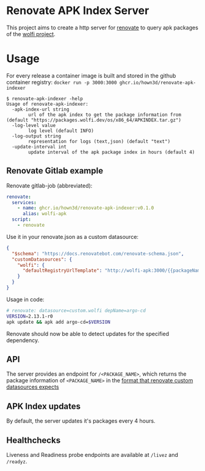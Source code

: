 # Renovate APK Index Server

This project aims to create a http server for [renovate](https://github.com/renovatebot/renovate) to query apk packages of the [wolfi project](https://github.com/wolfi-dev/os).

# Usage

For every release a container image is built and stored in the github container registry: `docker run -p 3000:3000 ghcr.io/hown3d/renovate-apk-indexer`

```
$ renovate-apk-indexer -help
Usage of renovate-apk-indexer:
  -apk-index-url string
        url of the apk index to get the package information from (default "https://packages.wolfi.dev/os/x86_64/APKINDEX.tar.gz")
  -log-level value
        log level (default INFO)
  -log-output string
        representation for logs (text,json) (default "text")
  -update-interval int
        update interval of the apk package index in hours (default 4)
```

## Renovate Gitlab example

Renovate gitlab-job (abbreviated):

```yaml
renovate:
  services:
    - name: ghcr.io/hown3d/renovate-apk-indexer:v0.1.0
      alias: wolfi-apk
  script:
    - renovate
```

Use it in your renovate.json as a custom datasource:

```json
{
  "$schema": "https://docs.renovatebot.com/renovate-schema.json",
  "customDatasources": {
    "wolfi": {
      "defaultRegistryUrlTemplate": "http://wolfi-apk:3000/{{packageName}}"
    }
  }
}
```

Usage in code:

```bash
# renovate: datasource=custom.wolfi depName=argo-cd
VERSION=2.13.1-r0
apk update && apk add argo-cd=$VERSION
```

Renovate should now be able to detect updates for the specified dependency.

## API

The server provides an endpoint for `/<PACKAGE_NAME>`, which returns the package information of `<PACKAGE_NAME>` in the [format that renovate custom datasources expects](https://docs.renovatebot.com/modules/datasource/custom/)

## APK Index updates

By default, the server updates it's packages every 4 hours.

## Healthchecks

Liveness and Readiness probe endpoints are available at `/livez` and `/readyz`.
